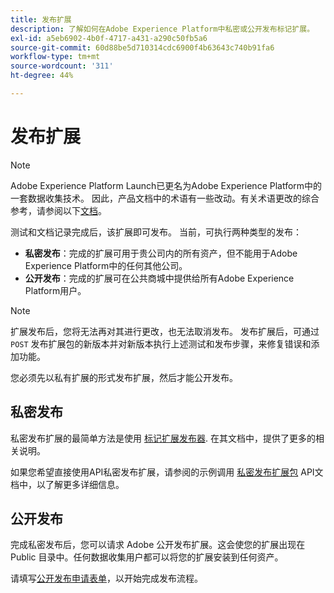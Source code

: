 ```yaml
---
title: 发布扩展
description: 了解如何在Adobe Experience Platform中私密或公开发布标记扩展。
exl-id: a5eb6902-4b0f-4717-a431-a290c50fb5a6
source-git-commit: 60d88be5d710314cdc6900f4b63643c740b91fa6
workflow-type: tm+mt
source-wordcount: '311'
ht-degree: 44%

---
```


# 发布扩展

>[!NOTE]
>
>Adobe Experience Platform Launch已更名为Adobe Experience Platform中的一套数据收集技术。 因此，产品文档中的术语有一些改动。有关术语更改的综合参考，请参阅以下[文档](../../term-updates.md)。

测试和文档记录完成后，该扩展即可发布。 当前，可执行两种类型的发布：

- **私密发布**：完成的扩展可用于贵公司内的所有资产，但不能用于Adobe Experience Platform中的任何其他公司。
- **公开发布**：完成的扩展可在公共商城中提供给所有Adobe Experience Platform用户。

>[!NOTE]
>
>扩展发布后，您将无法再对其进行更改，也无法取消发布。  发布扩展后，可通过 `POST` 发布扩展包的新版本并对新版本执行上述测试和发布步骤，来修复错误和添加功能。

您必须先以私有扩展的形式发布扩展，然后才能公开发布。

## 私密发布

私密发布扩展的最简单方法是使用 [标记扩展发布器](https://www.npmjs.com/package/@adobe/reactor-releaser). 在其文档中，提供了更多的相关说明。

如果您希望直接使用API私密发布扩展，请参阅的示例调用 [私密发布扩展包](../../api/endpoints/extension-packages.md/#private-release) API文档中，以了解更多详细信息。

## 公开发布

完成私密发布后，您可以请求 Adobe 公开发布扩展。这会使您的扩展出现在 Public 目录中。任何数据收集用户都可以将您的扩展安装到任何资产。

请填写[公开发布申请表单](https://www.feedbackprogram.adobe.com/c/r/DCExtensionReleaseRequest)，以开始完成发布流程。
